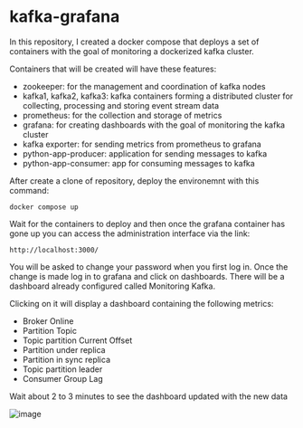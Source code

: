 # kafka-grafana

In this repository, I created a docker compose that deploys a set of containers with the goal of monitoring a dockerized kafka cluster. 

Containers that will be created will have these features:

- zookeeper: for the management and coordination of kafka nodes
- kafka1, kafka2, kafka3: kafka containers forming a distributed cluster for collecting, processing and storing event stream data
- prometheus: for the collection and storage of metrics 
- grafana: for creating dashboards with the goal of monitoring the kafka cluster
- kafka exporter: for sending metrics from prometheus to grafana
- python-app-producer: application for sending messages to kafka
- python-app-consumer: app for consuming messages to kafka

After create a clone of repository, deploy the environemnt with this command:

```shell
docker compose up
```

Wait for the containers to deploy and then once the grafana container has gone up you can access the administration interface via the link:

```shell
http://localhost:3000/
```

You will be asked to change your password when you first log in. Once the change is made log in to grafana and click on dashboards. There will be a dashboard already configured called Monitoring Kafka.

Clicking on it will display a dashboard containing the following metrics:

- Broker Online
- Partition Topic
- Topic partition Current Offset
- Partition under replica
- Partition in sync replica
- Topic partition leader
- Consumer Group Lag

Wait about 2 to 3 minutes to see the dashboard updated with the new data

![image](https://github.com/user-attachments/assets/cc9995b9-3946-419b-b2fc-0e36a643e6fe)

